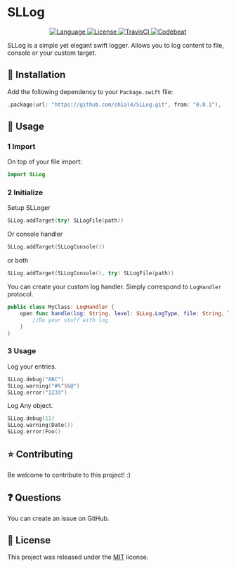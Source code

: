 # SLLog

<p align="center">
<a href="http://swift.org">
<img src="https://img.shields.io/badge/Swift-4.0-brightgreen.svg" alt="Language" />
</a>
<a href="https://raw.githubusercontent.com/shial4/SLLog/master/LICENSE">
<img src="https://img.shields.io/badge/license-MIT-blue.svg" alt="License" />
</a>
<a href="https://travis-ci.org/shial4/SLLog">
<img src="https://travis-ci.org/shial4/SLLog.svg?branch=master" alt="TravisCI" />
</a>
<a href="https://codebeat.co/projects/github-com-shial4-sllog-master">
<img src="https://codebeat.co/badges/bafbee05-9197-4625-84f8-1e022e3a6dad" alt="Codebeat" />
</a>
</p>

SLLog is a simple yet elegant swift logger. Allows you to log content to file, console or your custom target.


## 🔧 Installation

Add the following dependency to your `Package.swift` file:
```swift
.package(url: "https://github.com/shial4/SLLog.git", from: "0.0.1"),
```

## 💊 Usage

### 1 Import

On top of your file import:
```swift
import SLLog
```

### 2 Initialize

Setup SLLoger
```swift
SLLog.addTarget(try! SLLogFile(path))
```
Or console handler
```swift
SLLog.addTarget(SLLogConsole())
```
or both
```swift
SLLog.addTarget(SLLogConsole(), try! SLLogFile(path))
```
You can create your custom log handler. Simply correspond to `LogHandler` protocol.

```swift
public class MyClass: LogHandler {
    open func handle(log: String, level: SLLog.LogType, file: String, line: UInt, message: Any) {
        //Do your stuff with log.
    }
}
```

### 3 Usage

Log your entries.
```swift
SLLog.debug("ABC")
SLLog.warning("#%^$&@")
SLLog.error("1233")
```
Log Any object.
```swift
SLLog.debug(11)
SLLog.warning(Date())
SLLog.error(Foo()
```

## ⭐ Contributing

Be welcome to contribute to this project! :)

## ❓ Questions

You can create an issue on GitHub.

## 📝 License

This project was released under the [MIT](LICENSE) license.

